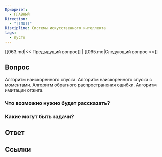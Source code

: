 ```yaml
---
Приоритет:
  - ГЛАВНЫЙ
Direction:
  - "[[ПШ]]" 
Discipline: Системы искусственного интеллекта 
tags:
  - пусто
---
```

[[063.md|<< Предыдущий вопрос]] | [[065.md|Следующий вопрос >>]]
## Вопрос

Алгоритм наискоренного спуска. Алгоритм наискоренного спуска с моментами. Алгоритм обратного распространения ошибки. Алгоритм имитации отжига.

### Что возможно нужно будет рассказать?

### Какие могут быть задачи?

## Ответ

## Ссылки

